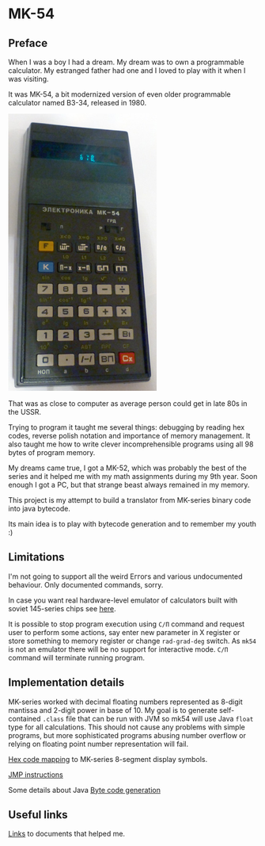 MK-54
=====

Preface
-------

When I was a boy I had a dream. My dream was to own a programmable calculator.
My estranged father had one and I loved to play with it when I was visiting.

It was MK-54, a bit modernized version of even older programmable calculator named B3-34, released in 1980.

![mk-54](docs/mk-54.jpg) 

That was as close to computer as average person could get in late 80s in the USSR.

Trying to program it taught me several things: debugging by reading hex codes, reverse polish notation and
importance of memory management. It also taught me how to write clever incomprehensible programs using all 98 bytes of 
program memory.

My dreams came true, I got a MK-52, which was probably the best of the series and it helped me with
my math assignments during my 9th year. Soon enough I got a PC, but that strange beast 
always remained in my memory.

This project is my attempt to build a translator from MK-series binary code into java bytecode.

Its main idea is to play with bytecode generation and to remember my youth :)

Limitations
-----------

I'm not going to support all the weird Еггогs and various undocumented behaviour. Only documented commands, sorry.

In case you want real hardware-level emulator of calculators built with soviet 145-series chips see [here](http://www.emulator3000.org/c3.htm).

It is possible to stop program execution using `С/П` command and request user to perform some actions, say enter new 
parameter in X register or store something to memory register or change `rad-grad-deg` switch. As `mk54` is not an 
emulator there will be no support for interactive mode. `С/П` command will terminate running program. 


Implementation details
----------------------

MK-series worked with decimal floating numbers represented as 8-digit mantissa and 2-digit power in base of 10. My goal
is to generate self-contained `.class` file that can be run with JVM so mk54 will use Java `float` type for all 
calculations. This should not cause any problems with simple programs, but more sophisticated programs abusing number 
overflow or relying on floating point number representation will fail.

[Hex code mapping](docs/hexcode.md) to MK-series 8-segment display symbols.

[JMP instructions](docs/goto.md)

Some details about Java [Byte code generation](docs/code_generation.md)

Useful links
------------

[Links](docs/links.md) to documents that helped me.